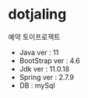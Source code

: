 # dotjaling
예약 토이프로젝트

- Java ver : 11
- BootStrap ver : 4.6
- Jdk ver : 11.0.18
- Spring ver : 2.7.9
- DB : mySql
